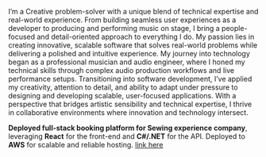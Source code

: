 I’m a Creative problem-solver with a unique blend of technical expertise and real-world experience. From building seamless user experiences as a developer to producing and performing music on stage, I bring a people-focused and detail-oriented approach to everything I do. My passion lies in creating innovative, scalable software that solves real-world problems while delivering a polished and intuitive experience. My journey into technology began as a professional musician and audio engineer, where I honed my technical skills through complex audio production workflows  and live performance setups. Transitioning into software development, I’ve applied my creativity, attention to detail, and ability to adapt under pressure to designing and developing scalable, user-focused applications. With a  perspective that bridges artistic sensibility and technical expertise, I thrive in collaborative environments where innovation and technology intersect. 

 

**Deployed full-stack booking platform for Sewing experience company**, leveraging **React** for the front-end and **C#/.NET** for the API. Deployed to **AWS** for scalable and reliable hosting.
[link here](http://sewnash-app.s3-website-us-east-1.amazonaws.com)

<!---
gunnarebeling/gunnarebeling is a ✨ special ✨ repository because its `README.md` (this file) appears on your GitHub profile.
You can click the Preview link to take a look at your changes.
--->
